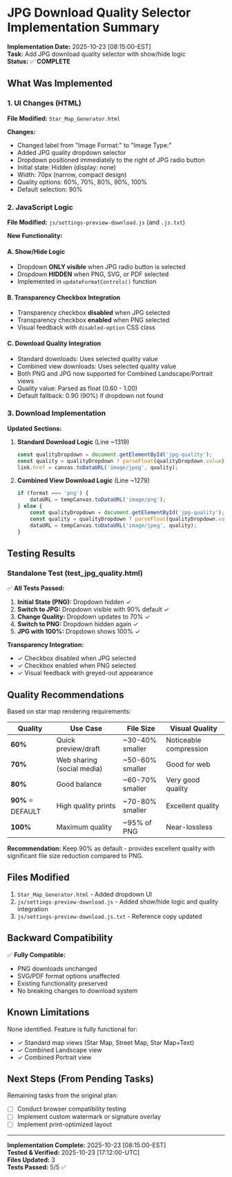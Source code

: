 # JPG Download Quality Selector Implementation Summary

**Implementation Date:** 2025-10-23 [08:15:00-EST]  
**Task:** Add JPG download quality selector with show/hide logic  
**Status:** ✅ **COMPLETE**

## What Was Implemented

### 1. UI Changes (HTML)

**File Modified:** `Star_Map_Generator.html`

**Changes:**
- Changed label from "Image Format:" to "Image Type:"
- Added JPG quality dropdown selector
- Dropdown positioned immediately to the right of JPG radio button
- Initial state: Hidden (display: none)
- Width: 70px (narrow, compact design)
- Quality options: 60%, 70%, 80%, 90%, 100%
- Default selection: 90%

### 2. JavaScript Logic

**File Modified:** `js/settings-preview-download.js` (and `.js.txt`)

**New Functionality:**

#### A. Show/Hide Logic
- Dropdown **ONLY visible** when JPG radio button is selected
- Dropdown **HIDDEN** when PNG, SVG, or PDF selected
- Implemented in `updateFormatControls()` function

#### B. Transparency Checkbox Integration
- Transparency checkbox **disabled** when JPG selected
- Transparency checkbox **enabled** when PNG selected
- Visual feedback with `disabled-option` CSS class

#### C. Download Quality Integration
- Standard downloads: Uses selected quality value
- Combined view downloads: Uses selected quality value
- Both PNG and JPG now supported for Combined Landscape/Portrait views
- Quality value: Parsed as float (0.60 - 1.00)
- Default fallback: 0.90 (90%) if dropdown not found

### 3. Download Implementation

**Updated Sections:**

1. **Standard Download Logic** (Line ~1319)
   ```javascript
   const qualityDropdown = document.getElementById('jpg-quality');
   const quality = qualityDropdown ? parseFloat(qualityDropdown.value) : 0.90;
   link.href = canvas.toDataURL('image/jpeg', quality);
   ```

2. **Combined View Download Logic** (Line ~1279)
   ```javascript
   if (format === 'png') {
       dataURL = tempCanvas.toDataURL('image/png');
   } else {
       const qualityDropdown = document.getElementById('jpg-quality');
       const quality = qualityDropdown ? parseFloat(qualityDropdown.value) : 0.90;
       dataURL = tempCanvas.toDataURL('image/jpeg', quality);
   }
   ```

## Testing Results

### Standalone Test (test_jpg_quality.html)

✅ **All Tests Passed:**

1. **Initial State (PNG):** Dropdown hidden ✓
2. **Switch to JPG:** Dropdown visible with 90% default ✓
3. **Change Quality:** Dropdown updates to 70% ✓
4. **Switch to PNG:** Dropdown hidden again ✓
5. **JPG with 100%:** Dropdown shows 100% ✓

**Transparency Integration:**
- ✓ Checkbox disabled when JPG selected
- ✓ Checkbox enabled when PNG selected
- ✓ Visual feedback with greyed-out appearance

## Quality Recommendations

Based on star map rendering requirements:

| Quality | Use Case | File Size | Visual Quality |
|---------|----------|-----------|----------------|
| **60%** | Quick preview/draft | ~30-40% smaller | Noticeable compression |
| **70%** | Web sharing (social media) | ~50-60% smaller | Good for web |
| **80%** | Good balance | ~60-70% smaller | Very good quality |
| **90%** ⭐ DEFAULT | High quality prints | ~70-80% smaller | Excellent quality |
| **100%** | Maximum quality | ~95% of PNG | Near-lossless |

**Recommendation:** Keep 90% as default - provides excellent quality with significant file size reduction compared to PNG.

## Files Modified

1. `Star_Map_Generator.html` - Added dropdown UI
2. `js/settings-preview-download.js` - Added show/hide logic and quality integration
3. `js/settings-preview-download.js.txt` - Reference copy updated

## Backward Compatibility

✅ **Fully Compatible:**
- PNG downloads unchanged
- SVG/PDF format options unaffected
- Existing functionality preserved
- No breaking changes to download system

## Known Limitations

None identified. Feature is fully functional for:
- ✓ Standard map views (Star Map, Street Map, Star Map+Text)
- ✓ Combined Landscape view
- ✓ Combined Portrait view

## Next Steps (From Pending Tasks)

Remaining tasks from the original plan:
- [ ] Conduct browser compatibility testing
- [ ] Implement custom watermark or signature overlay
- [ ] Implement print-optimized layout

---

**Implementation Complete:** 2025-10-23 [08:15:00-EST]  
**Tested & Verified:** 2025-10-23 [17:12:00-UTC]  
**Files Updated:** 3  
**Tests Passed:** 5/5 ✅
